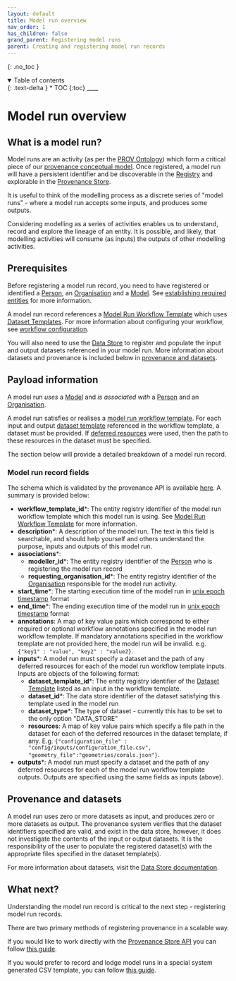 ```yaml
---
layout: default
title: Model run overview
nav_order: 1
has_children: false
grand_parent: Registering model runs
parent: Creating and registering model run records
---
```


{: .no_toc }

<details  open markdown="block">
  <summary>
    Table of contents
  </summary>
{: .text-delta }
* TOC
{:toc}
____
</details>

# Model run overview

## What is a model run?

Model runs are an activity (as per the [PROV Ontology](https://www.w3.org/TR/prov-o/)) which form a critical piece of our [provenance conceptual model](../../overview/what-is-provenance). Once registered, a model run will have a persistent identifier and be discoverable in the [Registry](../../../registry/overview) and explorable in the [Provenance Store](../../exploring-provenance/index).

It is useful to think of the modelling process as a discrete series of "model runs" - where a model run accepts some inputs, and produces some outputs.

Considering modelling as a series of activities enables us to understand, record and explore the lineage of an entity. It is possible, and likely, that modelling activities will consume (as inputs) the outputs of other modelling activities.

## Prerequisites

Before registering a model run record, you need to have registered or identified a [Person](../establishing-required-entities#person), an [Organisation](../establishing-required-entities#organisation) and a [Model](../establishing-required-entities#model). See [establishing required entities](../establishing-required-entities) for more information.

A model run record references a [Model Run Workflow Template](../model-workflow-configuration#model-run-workflow-template) which uses [Dataset Templates](../model-workflow-configuration#dataset-template). For more information about configuring your workflow, see [workflow configuration](../model-workflow-configuration).

You will also need to use the [Data Store](../../../data-store/overview) to register and populate the input and output datasets referenced in your model run. More information about datasets and provenance is included below in [provenance and datasets](#provenance-and-datasets).

## Payload information

A model run _uses_ a [Model](../establishing-required-entities#model) and _is associated with_ a [Person](../establishing-required-entities#person) and an [Organisation](../establishing-required-entities#organisation).

A model run satisfies or realises a [model run workflow template](../model-workflow-configuration#model-run-workflow-template). For each input and output [dataset template](../model-workflow-configuration#dataset-template) referenced in the workflow template, a dataset must be provided. If [deferred resources](../model-workflow-configuration#dataset-template) were used, then the path to these resources in the dataset must be specified.

The section below will provide a detailed breakdown of a model run record.

### Model run record fields

The schema which is validated by the provenance API is available [here](https://prov-api.mds.gbrrestoration.org/docs#/Model%20Runs/register_complete_model_run). A summary is provided below:

-   **workflow_template_id**\*: The entity registry identifier of the model run workflow template which this model run is using. See [Model Run Workflow Template](../model-workflow-configuration#model-run-workflow-template) for more information.
-   **description**\*: A description of the model run. The text in this field is searchable, and should help yourself and others understand the purpose, inputs and outputs of this model run.
-   **associations**\*:
    -   **modeller_id**\*: The entity registry identifier of the [Person](../establishing-required-entities#person) who is registering the model run record
    -   **requesting_organisation_id**\*: The entity registry identifier of the [Organisation](../establishing-required-entities#organisation) responsible for the model run activity.
-   **start_time**\*: The starting execution time of the model run in [unix epoch timestamp](https://en.wikipedia.org/wiki/Unix_time) format
-   **end_time**\*: The ending execution time of the model run in [unix epoch timestamp](https://en.wikipedia.org/wiki/Unix_time) format
-   **annotations**: A map of key value pairs which correspond to either required or optional workflow annotations specified in the model run workflow template. If mandatory annotations specified in the workflow template are not provided here, the model run will be invalid. e.g. `{"key1" : "value", "key2" : "value2}`.
-   **inputs**\*: A model run must specify a dataset and the path of any deferred resources for each of the model run workflow template inputs. Inputs are objects of the following format:
    -   **dataset_template_id**\*: The entity registry identifier of the [Dataset Template](../model-workflow-configuration#dataset-template) listed as an input in the workflow template.
    -   **dataset_id**\*: The data store identifier of the dataset satisfying this template used in the model run
    -   **dataset_type**\*: The type of dataset - currently this has to be set to the only option "DATA_STORE"
    -   **resources**: A map of key value pairs which specify a file path in the dataset for each of the deferred resources in the dataset template, if any. E.g. `{"configuration_file" : "config/inputs/configuration_file.csv", "geometry_file":"geometries/corals.json"}`.
-   **outputs**\*: A model run must specify a dataset and the path of any deferred resources for each of the model run workflow template outputs. Outputs are specified using the same fields as inputs (above).

## Provenance and datasets

A model run uses zero or more datasets as input, and produces zero or more datasets as output. The provenance system verifies that the dataset identifiers specified are valid, and exist in the data store, however, it does not investigate the contents of the input or output datasets. It is the responsibility of the user to populate the registered dataset(s) with the appropriate files specified in the dataset template(s).

For more information about datasets, visit the [Data Store documentation](../../../data-store/overview).

## What next?

Understanding the model run record is critical to the next step - registering model run records.

There are two primary methods of registering provenance in a scalable way.

If you would like to work directly with the [Provenance Store API](https://prov-api.mds.gbrrestoration.org/docs) you can follow [this guide](./register-model-run-records-by-api).

If you would prefer to record and lodge model runs in a special system generated CSV template, you can follow [this guide](./register-model-run-records-by-csv-template).
